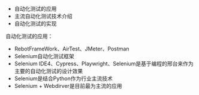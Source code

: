 - 自动化测试的应用
- 主流自动化测试技术介绍
- 自动化测试的实现

自动化测试的应用：
- RebotFrameWork、AirTest、JMeter、Postman
- Selenium自动化测试框架
- Selenium IDE4、Cypress、Playwright、Selenium是基于编程的邢台来作为主要的自动化测试的设计效果
- Selenium是结合Python作为行业主流技术
- Selenium + Webdirver是目前最为主流的应用 

